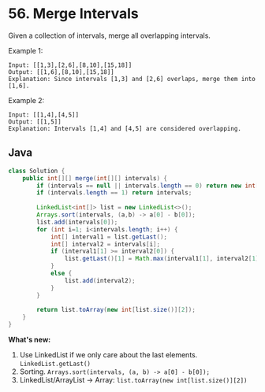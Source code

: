 # 56. Merge Intervals

Given a collection of intervals, merge all overlapping intervals.

Example 1:
```
Input: [[1,3],[2,6],[8,10],[15,18]]
Output: [[1,6],[8,10],[15,18]]
Explanation: Since intervals [1,3] and [2,6] overlaps, merge them into [1,6].
```
Example 2:
```
Input: [[1,4],[4,5]]
Output: [[1,5]]
Explanation: Intervals [1,4] and [4,5] are considered overlapping.
```

## Java
```java
class Solution {
    public int[][] merge(int[][] intervals) {
        if (intervals == null || intervals.length == 0) return new int[0][0];
        if (intervals.length == 1) return intervals;
        
        LinkedList<int[]> list = new LinkedList<>();
        Arrays.sort(intervals, (a,b) -> a[0] - b[0]);
        list.add(intervals[0]);
        for (int i=1; i<intervals.length; i++) {
            int[] interval1 = list.getLast();
            int[] interval2 = intervals[i];
            if (interval1[1] >= interval2[0]) {
                list.getLast()[1] = Math.max(interval1[1], interval2[1]);
            }
            else {
                list.add(interval2);
            }
        }
        
        return list.toArray(new int[list.size()][2]);
    }
}
```
**What's new:**
1. Use LinkedList if we only care about the last elements. `LinkedList.getLast()`
2. Sorting. `Arrays.sort(intervals, (a, b) -> a[0] - b[0]);`
3. LinkedList/ArrayList -> Array: `list.toArray(new int[list.size()][2])`
